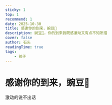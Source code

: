 ```yaml
---
sticky: 1
top: 1
recommend: 1
date: 2025-10-30
title: 感谢你的到来，豌豆🫛
description: 豌豆🫛，你的到来我既感激动又有点不知所措
cover: false
author: 石头
readingTime: true
tags:
    - 孩子
---
```


# 感谢你的到来，豌豆🫛
激动的说不出话